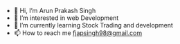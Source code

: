 - 👋 Hi, I’m Arun Prakash Singh
- 👀 I’m interested in web Development
- 🌱 I’m currently learning Stock Trading and development
- 📫 How to reach me fjapsingh98@gmail.com
